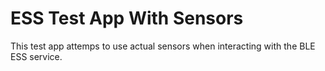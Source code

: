 ESS Test App With Sensors
============

This test app attemps to use actual sensors when interacting with the BLE
ESS service.

